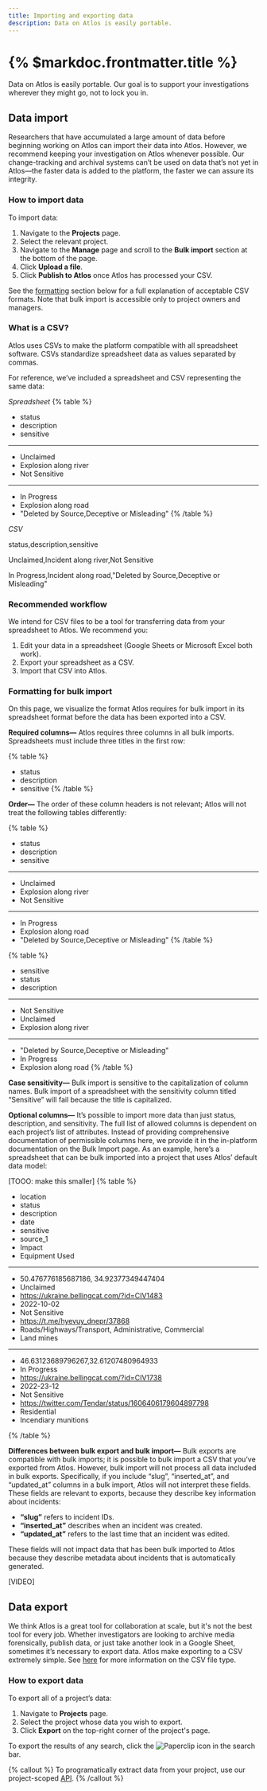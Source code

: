 ```yaml
---
title: Importing and exporting data
description: Data on Atlos is easily portable.
---
```


# {% $markdoc.frontmatter.title %}
Data on Atlos is easily portable. Our goal is to support your investigations wherever they might go, not to lock you in.

## Data import
Researchers that have accumulated a large amount of data before beginning working on Atlos can import their data into Atlos. However, we recommend keeping your investigation on Atlos whenever possible. Our change-tracking and archival systems can’t be used on data that’s not yet in Atlos—the faster data is added to the platform, the faster we can assure its integrity. 

### How to import data
To import data:
1. Navigate to the **Projects** page.
2. Select the relevant project. 
3. Navigate to the **Manage** page and scroll to the **Bulk import** section at the bottom of the page. 
4. Click **Upload a file**. 
5. Click **Publish to Atlos** once Atlos has processed your CSV. 

See the [formatting](/docs/import-and-export-data#formatting-for-bulk-import) section below for a full explanation of acceptable CSV formats. Note that bulk import is accessible only to project owners and managers. 

### What is a CSV? 
Atlos uses CSVs to make the platform compatible with all spreadsheet software. CSVs standardize spreadsheet data as values separated by commas. 

For reference, we’ve included a spreadsheet and CSV representing the same data: 

_Spreadsheet_
{% table %}
* status
* description
* sensitive
---
* Unclaimed 
* Explosion along river
* Not Sensitive
---
* In Progress
* Explosion along road
* "Deleted by Source,Deceptive or Misleading"
{% /table %}

_CSV_

status,description,sensitive

Unclaimed,Incident along river,Not Sensitive

In Progress,Incident along road,"Deleted by Source,Deceptive or Misleading" 

### Recommended workflow
We intend for CSV files to be a tool for transferring data from your spreadsheet to Atlos. We recommend you:
1. Edit your data in a spreadsheet (Google Sheets or Microsoft Excel both work).
2. Export your spreadsheet as a CSV.
3. Import that CSV into Atlos. 

### Formatting for bulk import
On this page, we visualize the format Atlos requires for bulk import in its spreadsheet format before the data has been exported into a CSV.

**Required columns—** Atlos requires three columns in all bulk imports. Spreadsheets must include three titles in the first row:

{% table %}
* status
* description
* sensitive
{% /table %}


**Order—** The order of these column headers is not relevant; Atlos will not treat the following tables differently:

{% table %}
* status
* description
* sensitive
---
* Unclaimed 
* Explosion along river
* Not Sensitive
---
* In Progress
* Explosion along road
* "Deleted by Source,Deceptive or Misleading"
{% /table %}

{% table %}
* sensitive
* status 
* description 
---
* Not Sensitive
* Unclaimed 
* Explosion along river
---
* "Deleted by Source,Deceptive or Misleading"
* In Progress
* Explosion along road
{% /table %}



**Case sensitivity—** Bulk import is sensitive to the capitalization of column names. Bulk import of a spreadsheet with the sensitivity column titled “Sensitive” will fail because the title is capitalized. 

**Optional columns—** It’s possible to import more data than just status, description, and sensitivity. The full list of allowed columns is dependent on each project’s list of attributes. Instead of providing comprehensive documentation of permissible columns here, we provide it in the in-platform documentation on the Bulk Import page. As an example, here’s a spreadsheet that can be bulk imported into a project that uses Atlos’ default data model:

[TOOO: make this smaller]
{% table %} 
* location
* status
* description
* date
* sensitive
* source_1
* Impact
* Equipment Used
---
* 50.476776185687186, 34.92377349447404
* Unclaimed
* https://ukraine.bellingcat.com/?id=CIV1483
* 2022-10-02
* Not Sensitive
* https://t.me/hyevuy_dnepr/37868
* Roads/Highways/Transport, Administrative, Commercial
* Land mines
--- 
* 46.63123689796267,32.61207480964933
* In Progress
* https://ukraine.bellingcat.com/?id=CIV1738
* 2022-23-12
* Not Sensitive
* https://twitter.com/Tendar/status/1606406179604897798
* Residential
* Incendiary munitions

{% /table %}

**Differences between bulk export and bulk import—** Bulk exports are compatible with bulk imports; it is possible to bulk import a CSV that you’ve exported from Atlos. However, bulk import will not process all data included in bulk exports. Specifically, if you include “slug”, “inserted_at”, and “updated_at” columns in a bulk import, Atlos will not interpret these fields. These fields are relevant to exports, because they describe key information about incidents:
- **“slug”** refers to incident IDs.
- **“inserted_at”** describes when an incident was created. 
- **“updated_at”** refers to the last time that an incident was edited. 

These fields will not impact data that has been bulk imported to Atlos because they describe metadata about incidents that is automatically generated. 

[VIDEO]

## Data export
We think Atlos is a great tool for collaboration at scale, but it's not the best tool for every job. Whether investigators are looking to archive media forensically, publish data, or just take another look in a Google Sheet, sometimes it’s necessary to export data. Atlos make exporting to a CSV extremely simple. See [here](#what-is-a-csv) for more information on the CSV file type.

### How to export data
To export all of a project’s data:
1. Navigate to **Projects** page.
2. Select the project whose data you wish to export. 
3. Click **Export** on the top-right corner of the project's page. 

To export the results of any search, click the ![Paperclip](/images/paperclip.png) icon in the search bar.

{% callout %}
To programatically extract data from your project, use our project-scoped [API](/docs/api).
{% /callout %}